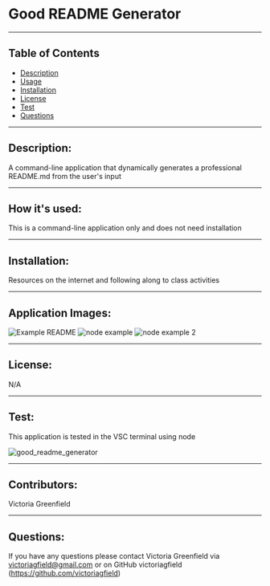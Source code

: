 # Good README Generator

  <hr>

  ## Table of Contents
  * [Description](#description)
  * [Usage](#usage)
  * [Installation](#installation)
  * [License](#license)
  * [Test](#test)
  * [Questions](#questions)

  <hr>

  ## Description: 
   A command-line application that dynamically generates a professional README.md from the user's input
 

   <hr>

  ## How it's used: 
   This is a command-line application only and does not need installation


   <hr>

   ## Installation: 
   Resources on the internet and following along to class activities 
   
   <hr>
   
   ## Application Images:
   ![Example README](https://user-images.githubusercontent.com/66035385/91080496-a8dc5300-e613-11ea-8a5f-9be58b039505.jpg)
![node example](https://user-images.githubusercontent.com/66035385/91080498-a974e980-e613-11ea-9788-41b1985a3d9a.jpg)
![node example 2](https://user-images.githubusercontent.com/66035385/91080500-a974e980-e613-11ea-8c27-f8ff1b459c82.jpg)


   <hr>

   ## License: 
   N/A


   <hr>

   ## Test: 
   This application is tested in the VSC terminal using node
   
   ![good_readme_generator](https://user-images.githubusercontent.com/66035385/91080502-a974e980-e613-11ea-9a10-0719b70a263f.gif)


   <hr>

   ## Contributors: 
   Victoria Greenfield


   <hr>

## Questions: 
If you have any questions please contact Victoria Greenfield via victoriagfield@gmail.com or on GitHub victoriagfield (https://github.com/victoriagfield)


